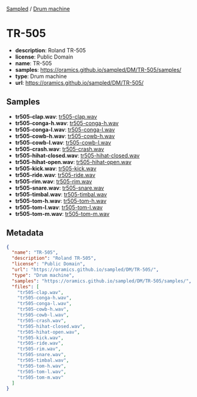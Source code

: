 
[Sampled](https://oramics.github.io/sampled) /
[Drum machine](/DM)

# TR-505

- __description__: Roland TR-505
- __license__: Public Domain
- __name__: TR-505
- __samples__: https://oramics.github.io/sampled/DM/TR-505/samples/
- __type__: Drum machine
- __url__: https://oramics.github.io/sampled/DM/TR-505/

## Samples

- __tr505-clap.wav__: [tr505-clap.wav](https://oramics.github.io/sampled/DM/TR-505/samples/tr505-clap.wav)
- __tr505-conga-h.wav__: [tr505-conga-h.wav](https://oramics.github.io/sampled/DM/TR-505/samples/tr505-conga-h.wav)
- __tr505-conga-l.wav__: [tr505-conga-l.wav](https://oramics.github.io/sampled/DM/TR-505/samples/tr505-conga-l.wav)
- __tr505-cowb-h.wav__: [tr505-cowb-h.wav](https://oramics.github.io/sampled/DM/TR-505/samples/tr505-cowb-h.wav)
- __tr505-cowb-l.wav__: [tr505-cowb-l.wav](https://oramics.github.io/sampled/DM/TR-505/samples/tr505-cowb-l.wav)
- __tr505-crash.wav__: [tr505-crash.wav](https://oramics.github.io/sampled/DM/TR-505/samples/tr505-crash.wav)
- __tr505-hihat-closed.wav__: [tr505-hihat-closed.wav](https://oramics.github.io/sampled/DM/TR-505/samples/tr505-hihat-closed.wav)
- __tr505-hihat-open.wav__: [tr505-hihat-open.wav](https://oramics.github.io/sampled/DM/TR-505/samples/tr505-hihat-open.wav)
- __tr505-kick.wav__: [tr505-kick.wav](https://oramics.github.io/sampled/DM/TR-505/samples/tr505-kick.wav)
- __tr505-ride.wav__: [tr505-ride.wav](https://oramics.github.io/sampled/DM/TR-505/samples/tr505-ride.wav)
- __tr505-rim.wav__: [tr505-rim.wav](https://oramics.github.io/sampled/DM/TR-505/samples/tr505-rim.wav)
- __tr505-snare.wav__: [tr505-snare.wav](https://oramics.github.io/sampled/DM/TR-505/samples/tr505-snare.wav)
- __tr505-timbal.wav__: [tr505-timbal.wav](https://oramics.github.io/sampled/DM/TR-505/samples/tr505-timbal.wav)
- __tr505-tom-h.wav__: [tr505-tom-h.wav](https://oramics.github.io/sampled/DM/TR-505/samples/tr505-tom-h.wav)
- __tr505-tom-l.wav__: [tr505-tom-l.wav](https://oramics.github.io/sampled/DM/TR-505/samples/tr505-tom-l.wav)
- __tr505-tom-m.wav__: [tr505-tom-m.wav](https://oramics.github.io/sampled/DM/TR-505/samples/tr505-tom-m.wav)

## Metadata

```json
{
  "name": "TR-505",
  "description": "Roland TR-505",
  "license": "Public Domain",
  "url": "https://oramics.github.io/sampled/DM/TR-505/",
  "type": "Drum machine",
  "samples": "https://oramics.github.io/sampled/DM/TR-505/samples/",
  "files": [
    "tr505-clap.wav",
    "tr505-conga-h.wav",
    "tr505-conga-l.wav",
    "tr505-cowb-h.wav",
    "tr505-cowb-l.wav",
    "tr505-crash.wav",
    "tr505-hihat-closed.wav",
    "tr505-hihat-open.wav",
    "tr505-kick.wav",
    "tr505-ride.wav",
    "tr505-rim.wav",
    "tr505-snare.wav",
    "tr505-timbal.wav",
    "tr505-tom-h.wav",
    "tr505-tom-l.wav",
    "tr505-tom-m.wav"
  ]
}
```

